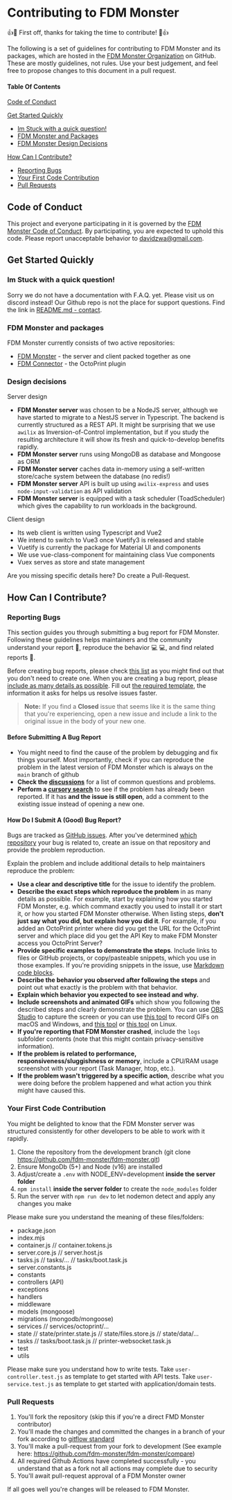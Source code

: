 # Contributing to FDM Monster

:+1::tada: First off, thanks for taking the time to contribute! :tada::+1:

The following is a set of guidelines for contributing to FDM Monster and its packages, which are hosted in the [FDM Monster Organization](https://github.com/fdm-monster) on GitHub. These are mostly guidelines, not rules. Use your best judgement, and feel free to propose changes to this document in a pull request.

#### Table Of Contents

[Code of Conduct](#code-of-conduct)

[Get Started Quickly](#get-started-quickly)
* [Im Stuck with a quick question!](#im-stuck-with-a-quick-question)
* [FDM Monster and Packages](#fdm-monster-and-packages)
* [FDM Monster Design Decisions](#design-decisions)

[How Can I Contribute?](#how-can-i-contribute)
* [Reporting Bugs](#reporting-bugs)
* [Your First Code Contribution](#your-first-code-contribution)
* [Pull Requests](#pull-requests)

## Code of Conduct

This project and everyone participating in it is governed by the [FDM Monster Code of Conduct](CODE_OF_CONDUCT.md). By participating, you are expected to uphold this code. Please report unacceptable behavior to [davidzwa@gmail.com](mailto:davidzwa@gmail.com).

## Get Started Quickly

### Im Stuck with a quick question!
Sorry we do not have a documentation with F.A.Q. yet. Please visit us on discord instead! Our Github repo is not the place for support questions. Find the link in [README.md - contact](README.md#contact).

### FDM Monster and packages

FDM Monster currently consists of two active repositories:
- [FDM Monster](https://github.com/fdm-monster/fdm-monster) - the server and client packed together as one
- [FDM Connector](https://github.com/fdm-monster/fdm-connector) - the OctoPrint plugin 

### Design decisions

Server design
- **FDM Monster server** was chosen to be a NodeJS server, although we have started to migrate to a NestJS server in Typescript. The backend is currently structured as a REST API. It might be surprising that we use `awilix` as Inversion-of-Control implementation, but if you study the resulting architecture it will show its fresh and quick-to-develop benefits rapidly.
- **FDM Monster server** runs using MongoDB as database and Mongoose as ORM
- **FDM Monster server** caches data in-memory using a self-written store/cache system between the database (no redis!)
- **FDM Monster server** API is built up using `awilix-express` and uses `node-input-validation` as API validation
- **FDM Monster server** is equipped with a task scheduler (ToadScheduler) which gives the capability to run workloads in the background. 

Client design
- Its web client is written using Typescript and Vue2
- We intend to switch to Vue3 once Vuetify3 is released and stable
- Vuetify is currently the package for Material UI and components
- We use vue-class-component for maintaining class Vue components
- Vuex serves as store and state management

Are you missing specific details here? Do create a Pull-Request.

## How Can I Contribute?

### Reporting Bugs

This section guides you through submitting a bug report for FDM Monster. Following these guidelines helps maintainers and the community understand your report :pencil:, reproduce the behavior :computer: :computer:, and find related reports :mag_right:.

Before creating bug reports, please check [this list](#before-submitting-a-bug-report) as you might find out that you don't need to create one. When you are creating a bug report, please [include as many details as possible](#how-do-i-submit-a-good-bug-report). Fill out [the required template](https://github.com/fdm-monster/.github/blob/development/.github/ISSUE_TEMPLATE/bug_report.md), the information it asks for helps us resolve issues faster.

> **Note:** If you find a **Closed** issue that seems like it is the same thing that you're experiencing, open a new issue and include a link to the original issue in the body of your new one.

#### Before Submitting A Bug Report

* You might need to find the cause of the problem by debugging and fix things yourself. Most importantly, check if you can reproduce the problem in the latest version of FDM Monster which is always on the `main` branch of github
* **Check the [discussions](https://github.com/fdm-monster/fdm-monster/discussions)** for a list of common questions and problems.
* **Perform a [cursory search](https://github.com/search?q=+is%3Aissue+user%3Afdm-monster)** to see if the problem has already been reported. If it has **and the issue is still open**, add a comment to the existing issue instead of opening a new one.

#### How Do I Submit A (Good) Bug Report?

Bugs are tracked as [GitHub issues](https://guides.github.com/features/issues/). After you've determined [which repository](#fdm-monster-and-packages) your bug is related to, create an issue on that repository and provide the problem reproduction.

Explain the problem and include additional details to help maintainers reproduce the problem:
* **Use a clear and descriptive title** for the issue to identify the problem.
* **Describe the exact steps which reproduce the problem** in as many details as possible. For example, start by explaining how you started FDM Monster, e.g. which command exactly you used to install it or start it, or how you started FDM Monster otherwise. When listing steps, **don't just say what you did, but explain how you did it**. For example, if you added an OctoPrint printer where did you get the URL for the OctoPrint server and which place did you get the API Key to make FDM Monster access you OctoPrint Server?
* **Provide specific examples to demonstrate the steps**. Include links to files or GitHub projects, or copy/pasteable snippets, which you use in those examples. If you're providing snippets in the issue, use [Markdown code blocks](https://help.github.com/articles/markdown-basics/#multiple-lines).
* **Describe the behavior you observed after following the steps** and point out what exactly is the problem with that behavior.
* **Explain which behavior you expected to see instead and why.**
* **Include screenshots and animated GIFs** which show you following the described steps and clearly demonstrate the problem. You can use [OBS Studio](https://obsproject.com/) to capture the screen or you can use [this tool](https://www.cockos.com/licecap/) to record GIFs on macOS and Windows, and [this tool](https://github.com/colinkeenan/silentcast) or [this tool](https://github.com/GNOME/byzanz) on Linux.
* **If you're reporting that FDM Monster crashed**, include the `logs` subfolder contents (note that this might contain privacy-sensitive information). 
* **If the problem is related to performance, responsiveness/sluggishness or memory**, include a CPU/RAM usage screenshot with your report (Task Manager, htop, etc.).
* **If the problem wasn't triggered by a specific action**, describe what you were doing before the problem happened and what action you think might have caused this.

### Your First Code Contribution

You might be delighted to know that the FDM Monster server was structured consistently for other developers to be able to work with it rapidly.

1) Clone the repository from the development branch (git clone https://github.com/fdm-monster/fdm-monster.git)
2) Ensure MongoDb (5+) and Node (v16) are installed
3) Adjust/create a `.env` with NODE_ENV=development **inside the server folder**
4) `npm install` **inside the server folder** to create the `node_modules` folder
5) Run the server with `npm run dev` to let nodemon detect and apply any changes you make

Please make sure you understand the meaning of these files/folders:
- package.json
- index.mjs
- container.js // container.tokens.js
- server.core.js // server.host.js
- tasks.js // tasks/... // tasks/boot.task.js
- server.constants.js
- constants
- controllers (API)
- exceptions
- handlers
- middleware
- models (mongoose)
- migrations (mongodb/mongoose)
- services // services/octoprint/...
- state // state/printer.state.js // state/files.store.js // state/data/...
- tasks // tasks/boot.task.js // printer-websocket.task.js
- test
- utils

Please make sure you understand how to write tests. Take `user-controller.test.js` as template to get started with API tests.
Take `user-service.test.js` as template to get started with application/domain tests.

### Pull Requests

1) You'll fork the repository (skip this if you're a direct FMD Monster contributor) 
2) You'll made the changes and committed the changes in a branch of your fork according to [gitflow standard](https://www.atlassian.com/git/tutorials/comparing-workflows/gitflow-workflow)
3) You'll make a pull-request from your fork to development (See example here: https://github.com/fdm-monster/fdm-monster/compare)
4) All required Github Actions have completed successfully - you understand that as a fork not all actions may complete due to security
5) You'll await pull-request approval of a FDM Monster owner

If all goes well you're changes will be released to FDM Monster.
